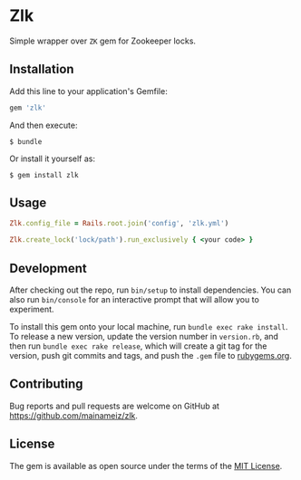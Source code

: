 # Zlk

Simple wrapper over `ZK` gem for Zookeeper locks.

## Installation

Add this line to your application's Gemfile:

```ruby
gem 'zlk'
```

And then execute:

    $ bundle

Or install it yourself as:

    $ gem install zlk

## Usage

```ruby
Zlk.config_file = Rails.root.join('config', 'zlk.yml')

Zlk.create_lock('lock/path').run_exclusively { <your code> }
```

## Development

After checking out the repo, run `bin/setup` to install dependencies. You can also run `bin/console` for an interactive prompt that will allow you to experiment.

To install this gem onto your local machine, run `bundle exec rake install`. To release a new version, update the version number in `version.rb`, and then run `bundle exec rake release`, which will create a git tag for the version, push git commits and tags, and push the `.gem` file to [rubygems.org](https://rubygems.org).

## Contributing

Bug reports and pull requests are welcome on GitHub at https://github.com/mainameiz/zlk.

## License

The gem is available as open source under the terms of the [MIT License](http://opensource.org/licenses/MIT).
